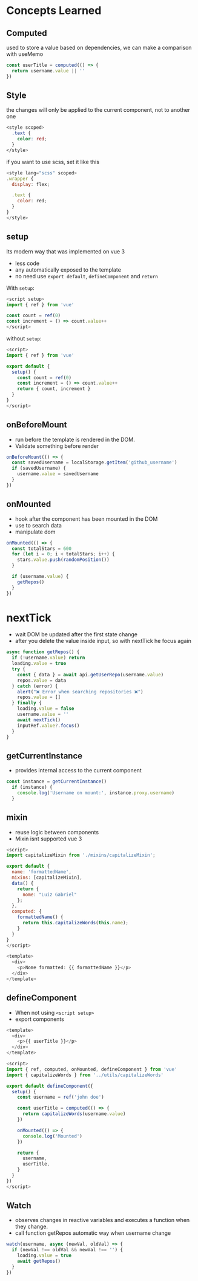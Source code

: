 # Concepts Learned

## Computed

used to store a value based on dependencies, we can make a comparison with useMemo
```javascript
const userTitle = computed(() => {
  return username.value || ''
})
```

## Style

the changes will only be applied to the current component, not to another one
```css
<style scoped>
  .text {
    color: red;
  }
</style>
```

if you want to use scss, set it like this
```javascript
<style lang="scss" scoped>
.wrapper {
  display: flex;

  .text {
    color: red;
  }
}
</style>
```

## setup

Its modern way that was implemented on vue 3
- less code
- any automatically exposed to the template 
- no need use `export default`, `defineComponent` and `return`

With `setup`:
```javascript
<script setup>
import { ref } from 'vue'

const count = ref(0)
const increment = () => count.value++
</script>

```

without `setup`:
```javascript
<script>
import { ref } from 'vue'

export default {
  setup() {
    const count = ref(0)
    const increment = () => count.value++
    return { count, increment }
  }
}
</script>
```

## onBeforeMount
- run before the template is rendered in the DOM.
- Validate something before render
```javascript
onBeforeMount(() => {
  const savedUsername = localStorage.getItem('github_username')
  if (savedUsername) {
    username.value = savedUsername
  }
})
```

## onMounted
- hook after the component has been mounted in the DOM
- use to search data
- manipulate dom
```javascript
onMounted(() => {
  const totalStars = 600
  for (let i = 0; i < totalStars; i++) {
    stars.value.push(randomPosition())
  }

  if (username.value) {
    getRepos()
  }
})
```

# nextTick
- wait DOM be updated after the first state change
- after you delete the value inside input, so with nextTick he focus again
```javascript
async function getRepos() {
  if (!username.value) return
  loading.value = true
  try {
    const { data } = await api.getUserRepo(username.value)
    repos.value = data
  } catch (error) {
    alert("❌ Error when searching repositories ❌")
    repos.value = []
  } finally {
    loading.value = false
    username.value = ''
    await nextTick()
    inputRef.value?.focus()
  }
}
```

## getCurrentInstance
- provides internal access to the current component
```javascript
const instance = getCurrentInstance()
  if (instance) {
    console.log('Username on mount:', instance.proxy.username)
  }
```

## mixin
- reuse logic between components
- Mixin isnt supported vue 3
```javascript
<script>
import capitalizeMixin from './mixins/capitalizeMixin';

export default {
  name: 'formattedName',
  mixins: [capitalizeMixin],
  data() {
    return {
      nome: "Luiz Gabriel"
    };
  },
  computed: {
    formattedName() {
      return this.capitalizeWords(this.name);
    }
  }
}
</script>

<template>
  <div>
    <p>Nome formatted: {{ formattedName }}</p>
  </div>
</template>
```

## defineComponent
- When not using `<script setup>`
- export components
```javascript
<template>
  <div>
    <p>{{ userTitle }}</p>
  </div>
</template>

<script>
import { ref, computed, onMounted, defineComponent } from 'vue'
import { capitalizeWords } from '../utils/capitalizeWords'

export default defineComponent({
  setup() {
    const username = ref('john doe')

    const userTitle = computed(() => {
      return capitalizeWords(username.value)
    })

    onMounted(() => {
      console.log('Mounted')
    })

    return {
      username,
      userTitle,
    }
  }
})
</script>

```

## Watch
- observes changes in reactive variables and executes a function when they change.
- call function getRepos automatic way when username change
```javascript
watch(username, async (newVal, oldVal) => {
  if (newVal !== oldVal && newVal !== '') {
    loading.value = true
    await getRepos()
  }
})
```